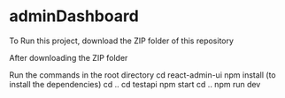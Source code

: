# adminDashboard

To Run this project, download the ZIP folder of this repository

After downloading the ZIP folder 

Run the commands in the root directory
cd react-admin-ui
npm install (to install the dependencies)
cd ..
cd testapi
npm start 
cd ..
npm run dev


     

